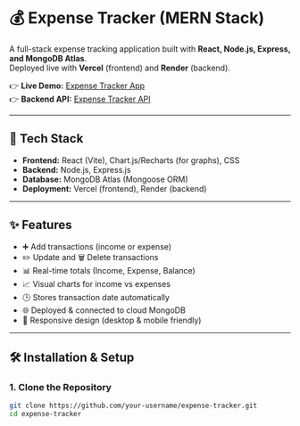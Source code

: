 # 💰 Expense Tracker (MERN Stack)

A full-stack expense tracking application built with **React, Node.js, Express, and MongoDB Atlas**.  
Deployed live with **Vercel** (frontend) and **Render** (backend).  

👉 **Live Demo:** [Expense Tracker App](https://react-expense-tracker-flame.vercel.app/)  
👉 **Backend API:** [Expense Tracker API](https://react-expense-tracker-zu8n.onrender.com/)  

---

## 🚀 Tech Stack
- **Frontend:** React (Vite), Chart.js/Recharts (for graphs), CSS
- **Backend:** Node.js, Express.js
- **Database:** MongoDB Atlas (Mongoose ORM)
- **Deployment:** Vercel (frontend), Render (backend)

---

## ✨ Features
- ➕ Add transactions (income or expense)
- ✏️ Update and 🗑️ Delete transactions
- 📊 Real-time totals (Income, Expense, Balance)
- 📈 Visual charts for income vs expenses
- 🕒 Stores transaction date automatically
- 🌐 Deployed & connected to cloud MongoDB
- 📱 Responsive design (desktop & mobile friendly)

---

## 🛠️ Installation & Setup

### 1. Clone the Repository
```bash
git clone https://github.com/your-username/expense-tracker.git
cd expense-tracker
